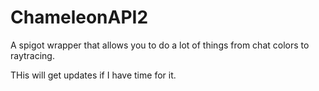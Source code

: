 # ChameleonAPI2
A spigot wrapper that allows you to do a lot of things from chat colors to raytracing.

THis will get updates if I have time for it.
